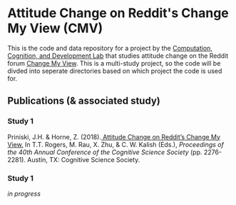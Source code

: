 # Attitude Change on Reddit's Change My View (CMV)

This is the code and data repository for a project by the [Computation, Cognition, and Development Lab](https://www.cognitionasu.org/) that studies attitude change on the Reddit forum [Change My View](https://www.reddit.com/r/changemyview/).  This is a multi-study project, so the code will be divded into seperate directories based on which project the code is used for.  

## Publications (& associated study)

### Study 1
Priniski, J.H. & Horne, Z. (2018).[ Attitude Change on Reddit’s Change My View.](https://jpriniski.github.io/papers/cogsci-reddit.pdf) In T.T. Rogers, M. Rau, X. Zhu, & C. W. Kalish (Eds.), _Proceedings of the 40th Annual Conference of the Cognitive Science Society_ (pp. 2276-2281). Austin, TX: Cognitive Science Society.

### Study 1

_in progress_
